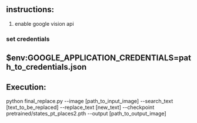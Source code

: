 ## instructions: 
1. enable google vision api
### set credentials
## $env:GOOGLE_APPLICATION_CREDENTIALS=path_to_credentials.json

## Execution:
python final_replace.py --image [path_to_input_image] --search_text [text_to_be_replaced] --replace_text [new_text] --checkpoint pretrained/states_pt_places2.pth --output [path_to_output_image]
